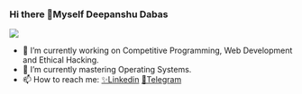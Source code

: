 ### Hi there 👋Myself Deepanshu Dabas
<t>![](https://github-readme-stats-git-masterrstaa-rickstaa.vercel.app/api?username=DeepanshuDabas03&?&hide=stars&count_private=true.&theme=algolia&show_icons=true)<br>
- 🔭 I’m currently working on Competitive Programming, Web Development and Ethical Hacking.
- 🌱 I’m currently mastering Operating Systems.
- 📫 How to reach me: <a href="https://www.linkedin.com/in/deepanshu-dabas-29318b222">✨Linkedin</a>  <a href="https://t.me/DeepanshuDabas">💬Telegram</a>



